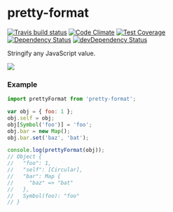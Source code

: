 # pretty-format
[![Travis build status](http://img.shields.io/travis/thejameskyle/pretty-format.svg?style=flat)](https://travis-ci.org/thejameskyle/pretty-format)
[![Code Climate](https://codeclimate.com/github/thejameskyle/pretty-format/badges/gpa.svg)](https://codeclimate.com/github/thejameskyle/pretty-format)
[![Test Coverage](https://codeclimate.com/github/thejameskyle/pretty-format/badges/coverage.svg)](https://codeclimate.com/github/thejameskyle/pretty-format)
[![Dependency Status](https://david-dm.org/thejameskyle/pretty-format.svg)](https://david-dm.org/thejameskyle/pretty-format)
[![devDependency Status](https://david-dm.org/thejameskyle/pretty-format/dev-status.svg)](https://david-dm.org/thejameskyle/pretty-format#info=devDependencies)

Stringify any JavaScript value.

![](http://i.imgur.com/UM7RQza.png)


### Example

```js
import prettyFormat from 'pretty-format';

var obj = { foo: 1 };
obj.self = obj;
obj[Symbol('foo')] = 'foo';
obj.bar = new Map();
obj.bar.set('baz', 'bat');

console.log(prettyFormat(obj));
// Object {
//   "foo": 1,
//   "self": [Circular],
//   "bar": Map {
//     "baz" => "bat"
//   },
//   Symbol(foo): "foo"
// }
```
